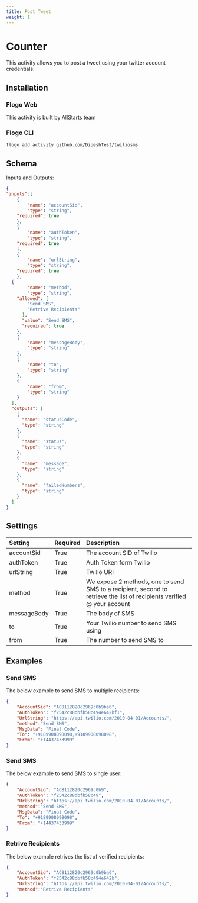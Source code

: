 ```yaml
---
title: Post Tweet
weight: 1
---
```


# Counter
This activity allows you to post a tweet using your twitter account credentials.

## Installation
### Flogo Web
This activity is built by AllStarts team
### Flogo CLI
```bash
flogo add activity github.com/DipeshTest/twiliosms
```

## Schema
Inputs and Outputs:

```json
{
"inputs":[
    {
		"name": "accountSid",
		"type": "string",
    "required": true
	},
	{
		"name": "authToken",
		"type": "string",
    "required": true
	},
	{
		"name": "urlString",
		"type": "string",
    "required": true
	},
  {
		"name": "method",
		"type": "string",
    "allowed": [
        "Send SMS",
        "Retrive Recipients"
      ],
      "value": "Send SMS",
      "required": true
	},
	{
		"name": "messageBody",
		"type": "string"
	},
	{
		"name": "to",
		"type": "string"
	},
	{
		"name": "from",
		"type": "string"
	}
  ],
  "outputs": [
    {
      "name": "statusCode",
      "type": "string"
    },
    {
      "name": "status",
      "type": "string"
    },
	{
      "name": "message",
      "type": "string"
    },
	{
      "name": "failedNumbers",
      "type": "string"
    }
  ]
}
```
## Settings
| Setting     | Required | Description |
|:------------|:---------|:------------|
| accountSid | True     | The account SID of Twilio |         
| authToken   | True    | Auth Token form Twilio|
| urlString | True     | Twilio URI |  
| method | True     | We expose 2 methods, one to send SMS to a recipient, second to retrieve the list of recipients verified @ your account |  
| messageBody | True     | The body of SMS |  
| to       | True    |Your Twilio number to send SMS using|
| from       | True    | The number to send SMS to |

## Examples
### Send SMS
The below example to send SMS to multiple recipients:

```json
{
	"AccountSid": "AC8112820c2969c0b9ba6",
	"AuthToken": "f2542c88dbfb58c494e642bf1",
	"UrlString": "https://api.twilio.com/2010-04-01/Accounts/",
	"method":"Send SMS",
	"MsgData": "Final Code",
	"To": "+9189908098098,+9189908098098",
	"From": "+14437433999"
}
```

### Send SMS
The below example to send SMS to single user:

```json
{
	"AccountSid": "AC8112820c2969c0b9",
	"AuthToken": "f2542c88dbfb58c49",
	"UrlString": "https://api.twilio.com/2010-04-01/Accounts/",
	"method":"Send SMS",
	"MsgData": "Final Code",
	"To": "+9189908098098",
	"From": "+14437433999"
}
```

### Retrive Recipients
The below example retrives the list of verified recipients:

```json
{
	"AccountSid": "AC8112820c2969c0b9ba6",
	"AuthToken": "f2542c88dbfb58c494e642b",
	"UrlString": "https://api.twilio.com/2010-04-01/Accounts/",
	"method":"Retrive Recipients"
}
```